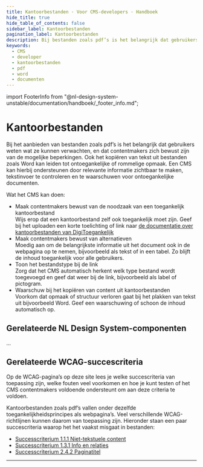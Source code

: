 ```yaml
---
title: Kantoorbestanden · Voor CMS-developers · Handboek
hide_title: true
hide_table_of_contents: false
sidebar_label: Kantoorbestanden
pagination_label: Kantoorbestanden
description: Bij bestanden zoals pdf’s is het belangrijk dat gebruikers weten wat ze kunnen verwachten, en dat contentmakers zich bewust zijn van de toegankelijkheid. Ook bij het plakken van tekst uit bijvoorbeeld Word kan de opmaak problemen geven. Een CMS kan helpen met waarschuwingen, toelichting en ondersteuning bij invoer.
keywords:
  - CMS
  - developer
  - kantoorbestanden
  - pdf
  - word
  - documenten
---
```


<!-- @license CC0-1.0 -->

import FooterInfo from "@nl-design-system-unstable/documentation/handboek/\_footer_info.md";

# Kantoorbestanden

Bij het aanbieden van bestanden zoals pdf’s is het belangrijk dat gebruikers weten wat ze kunnen verwachten, en dat contentmakers zich bewust zijn van de mogelijke beperkingen. Ook het kopiëren van tekst uit bestanden zoals Word kan leiden tot ontoegankelijke of rommelige opmaak. Een CMS kan hierbij ondersteunen door relevante informatie zichtbaar te maken, tekstinvoer te controleren en te waarschuwen voor ontoegankelijke documenten.

Wat het CMS kan doen:

- Maak contentmakers bewust van de noodzaak van een toegankelijk kantoorbestand  
  Wijs erop dat een kantoorbestand zelf ook toegankelijk moet zijn. Geef bij het uploaden een korte toelichting of link naar [de documentatie over kantoorbestanden van DigiToegankelijk](https://www.digitoegankelijk.nl/aan-de-slag/tips/kantoorbestanden)
- Maak contentmakers bewust van alternatieven  
  Moedig aan om de belangrijkste informatie uit het document ook in de webpagina op te nemen, bijvoorbeeld als tekst of in een tabel. Zo blijft de inhoud toegankelijk voor alle gebruikers.
- Toon het bestandstype bij de link  
  Zorg dat het CMS automatisch herkent welk type bestand wordt toegevoegd en geef dat weer bij de link, bijvoorbeeld als label of pictogram.
- Waarschuw bij het kopiëren van content uit kantoorbestanden  
  Voorkom dat opmaak of structuur verloren gaat bij het plakken van tekst uit bijvoorbeeld Word. Geef een waarschuwing of schoon de inhoud automatisch op.

## Gerelateerde NL Design System-componenten

...

## Gerelateerde WCAG-succescriteria

Op de WCAG-pagina’s op deze site lees je welke succescriteria van toepassing zijn, welke fouten veel voorkomen en hoe je kunt testen of het CMS contentmakers voldoende ondersteunt om aan deze criteria te voldoen.

Kantoorbestanden zoals pdf’s vallen onder dezelfde toegankelijkheidsprincipes als webpagina’s. Veel verschillende WCAG-richtlijnen kunnen daarom van toepassing zijn. Hieronder staan een paar succescriteria waarop het het vaakst misgaat in bestanden:

- [Successcriterium 1.1.1 Niet-tekstuele content](/wcag/1.1.1)
- [Successcriterium 1.3.1 Info en relaties](/wcag/1.3.1)
- [Successcriterium 2.4.2 Paginatitel](/wcag/2.4.2)

---

<FooterInfo />
